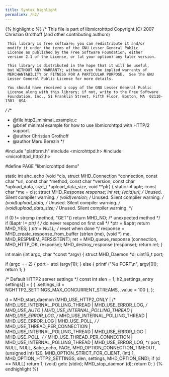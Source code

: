 ```yaml
---
title: Syntax highlight
permalink: /h2/
---
```


{% highlight c %}
/*
     This file is part of libmicrohttpd
     Copyright (C) 2007 Christian Grothoff (and other contributing authors)

     This library is free software; you can redistribute it and/or
     modify it under the terms of the GNU Lesser General Public
     License as published by the Free Software Foundation; either
     version 2.1 of the License, or (at your option) any later version.

     This library is distributed in the hope that it will be useful,
     but WITHOUT ANY WARRANTY; without even the implied warranty of
     MERCHANTABILITY or FITNESS FOR A PARTICULAR PURPOSE.  See the GNU
     Lesser General Public License for more details.

     You should have received a copy of the GNU Lesser General Public
     License along with this library; if not, write to the Free Software
     Foundation, Inc., 51 Franklin Street, Fifth Floor, Boston, MA  02110-1301  USA
*/
/**
 * @file http2_minimal_example.c
 * @brief minimal example for how to use libmicrohttpd with HTTP/2 support.
 * @author Christian Grothoff
 * @author Maru Berezin
 */

#include "platform.h"
#include <microhttpd.h>
#include <microhttpd_http2.h>

#define PAGE "<html><head><title>libmicrohttpd demo</title></head><body>libmicrohttpd demo</body></html>"

static int
ahc_echo (void *cls,
          struct MHD_Connection *connection,
          const char *url,
          const char *method,
          const char *version,
          const char *upload_data, size_t *upload_data_size, void **ptr)
{
  static int aptr;
  const char *me = cls;
  struct MHD_Response *response;
  int ret;
  (void)url;               /* Unused. Silent compiler warning. */
  (void)version;           /* Unused. Silent compiler warning. */
  (void)upload_data;       /* Unused. Silent compiler warning. */
  (void)upload_data_size;  /* Unused. Silent compiler warning. */

  if (0 != strcmp (method, "GET"))
    return MHD_NO;              /* unexpected method */
  if (&aptr != *ptr)
    {
      /* do never respond on first call */
      *ptr = &aptr;
      return MHD_YES;
    }
  *ptr = NULL;                  /* reset when done */
  response = MHD_create_response_from_buffer (strlen (me),
					      (void *) me,
					      MHD_RESPMEM_PERSISTENT);
  ret = MHD_queue_response (connection, MHD_HTTP_OK, response);
  MHD_destroy_response (response);
  return ret;
}

int
main (int argc, char *const *argv)
{
  struct MHD_Daemon *d;
  uint16_t port;

  if (argc == 2)
    {
      port = atoi (argv[1]);
    }
  else
    {
      printf ("%s PORT\n", argv[0]);
      return 1;
    }

  /* Default HTTP2 server settings */
  const int slen = 1;
  h2_settings_entry settings[] = {
      { .settings_id = NGHTTP2_SETTINGS_MAX_CONCURRENT_STREAMS, .value = 100 },
  };

  d = MHD_start_daemon (MHD_USE_HTTP2_ONLY |
                        /* MHD_USE_INTERNAL_POLLING_THREAD | MHD_USE_ERROR_LOG, */
                        MHD_USE_AUTO | MHD_USE_INTERNAL_POLLING_THREAD | MHD_USE_ERROR_LOG,
                        /* MHD_USE_INTERNAL_POLLING_THREAD | MHD_USE_ERROR_LOG | MHD_USE_POLL, */
                  			/* MHD_USE_THREAD_PER_CONNECTION | MHD_USE_INTERNAL_POLLING_THREAD | MHD_USE_ERROR_LOG | MHD_USE_POLL, */
                  			/* MHD_USE_THREAD_PER_CONNECTION | MHD_USE_INTERNAL_POLLING_THREAD | MHD_USE_ERROR_LOG, */
                        port,
                        NULL, NULL, &ahc_echo, PAGE,
                  			MHD_OPTION_CONNECTION_TIMEOUT, (unsigned int) 120,
                  			MHD_OPTION_STRICT_FOR_CLIENT, (int) 1,
                  			MHD_OPTION_HTTP2_SETTINGS, slen, settings,
                  			MHD_OPTION_END);
  if (d == NULL)
    return 1;
  (void) getc (stdin);
  MHD_stop_daemon (d);
  return 0;
}
{% endhighlight %}
